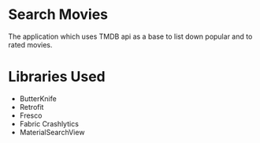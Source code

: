 # Search Movies
The application which uses TMDB api as a base to list down popular and to rated movies.

# Libraries Used

  *   ButterKnife
  *   Retrofit
  *   Fresco
  *   Fabric Crashlytics
  *   MaterialSearchView
